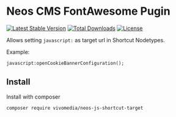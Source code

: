 # Neos CMS FontAwesome Pugin

[![Latest Stable Version](https://poser.pugx.org/vivomedia/neos-js-shortcut-target/v/stable)](https://packagist.org/packages/vivomedia/neos-fontawesome-icon)
[![Total Downloads](https://poser.pugx.org/vivomedia/neos-js-shortcut-target/downloads)](https://packagist.org/packages/vivomedia/neos-fontawesome-icon)
[![License](https://poser.pugx.org/vivomedia/neos-js-shortcut-target/license)](https://packagist.org/packages/vivomedia/neos-fontawesome-icon)

Allows setting `javascript:` as target url in Shortcut Nodetypes.

Example: 

```
javascript:openCookieBannerConfiguration();
```

## Install

Install with composer

```
composer require vivomedia/neos-js-shortcut-target 
```
